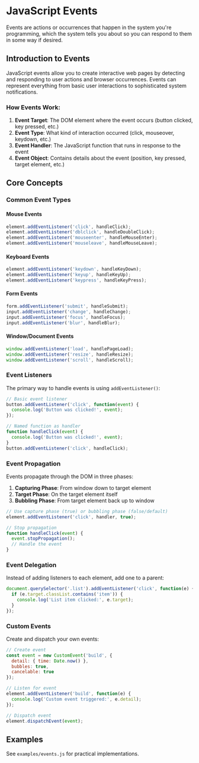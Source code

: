 # JavaScript Events

Events are actions or occurrences that happen in the system you're programming, which the system tells you about so you can respond to them in some way if desired.

## Introduction to Events

JavaScript events allow you to create interactive web pages by detecting and responding to user actions and browser occurrences. Events can represent everything from basic user interactions to sophisticated system notifications.

### How Events Work:

1. **Event Target**: The DOM element where the event occurs (button clicked, key pressed, etc.)
2. **Event Type**: What kind of interaction occurred (click, mouseover, keydown, etc.)
3. **Event Handler**: The JavaScript function that runs in response to the event
4. **Event Object**: Contains details about the event (position, key pressed, target element, etc.)

## Core Concepts

### Common Event Types

#### Mouse Events
```javascript
element.addEventListener('click', handleClick);
element.addEventListener('dblclick', handleDoubleClick);
element.addEventListener('mouseenter', handleMouseEnter);
element.addEventListener('mouseleave', handleMouseLeave);
```

#### Keyboard Events
```javascript
element.addEventListener('keydown', handleKeyDown);
element.addEventListener('keyup', handleKeyUp);
element.addEventListener('keypress', handleKeyPress);
```

#### Form Events
```javascript
form.addEventListener('submit', handleSubmit);
input.addEventListener('change', handleChange);
input.addEventListener('focus', handleFocus);
input.addEventListener('blur', handleBlur);
```

#### Window/Document Events
```javascript
window.addEventListener('load', handlePageLoad);
window.addEventListener('resize', handleResize);
window.addEventListener('scroll', handleScroll);
```

### Event Listeners

The primary way to handle events is using `addEventListener()`:

```javascript
// Basic event listener
button.addEventListener('click', function(event) {
  console.log('Button was clicked!', event);
});

// Named function as handler
function handleClick(event) {
  console.log('Button was clicked!', event);
}
button.addEventListener('click', handleClick);
```

### Event Propagation

Events propagate through the DOM in three phases:
1. **Capturing Phase**: From window down to target element
2. **Target Phase**: On the target element itself
3. **Bubbling Phase**: From target element back up to window

```javascript
// Use capture phase (true) or bubbling phase (false/default)
element.addEventListener('click', handler, true); 

// Stop propagation
function handleClick(event) {
  event.stopPropagation();
  // Handle the event
}
```

### Event Delegation

Instead of adding listeners to each element, add one to a parent:

```javascript
document.querySelector('.list').addEventListener('click', function(e) {
  if (e.target.classList.contains('item')) {
    console.log('List item clicked:', e.target);
  }
});
```

### Custom Events

Create and dispatch your own events:

```javascript
// Create event
const event = new CustomEvent('build', { 
  detail: { time: Date.now() },
  bubbles: true,
  cancelable: true
});

// Listen for event
element.addEventListener('build', function(e) {
  console.log('Custom event triggered:', e.detail);
});

// Dispatch event
element.dispatchEvent(event);
```

## Examples

See `examples/events.js` for practical implementations.